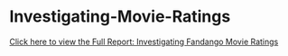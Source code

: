 # Investigating-Movie-Ratings

[Click here to view the Full Report: Investigating Fandango Movie Ratings](https://nbviewer.jupyter.org/github/stephentaul22/Investigating-Fandango-Movie-Ratings/blob/main/Investigating%20Fandango%20Movie%20Ratings%20%7C%20Guided%20Project%2012.ipynb)

